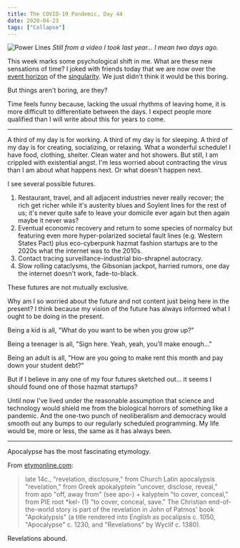 ```yaml
---
title: The COVID-19 Pandemic, Day 44
date: 2020-04-23
tags: ["Collapse"]
---
```


![Power Lines](/images/power-lines.png)
_Still from a video I took last year... I mean two days ago._

<!--x-->

This week marks some psychological shift in me. What are these new sensations of time? I joked with friends today that we are now over the [event horizon](https://en.wikipedia.org/wiki/Event_horizon) of the [singularity](https://en.wikipedia.org/wiki/Technological_singularity). We just didn't think it would be this boring.

But things aren't boring, are they?

Time feels funny because, lacking the usual rhythms of leaving home, it is more difficult to differentiate between the days. I expect people more qualified than I will write about this for years to come.

---

A third of my day is for working. A third of my day is for sleeping. A third of my day is for creating, socializing, or relaxing. What a wonderful schedule! I have food, clothing, shelter. Clean water and hot showers. But still, I am crippled with existential angst. I'm less worried about contracting the virus than I am about what happens next. Or what doesn't happen next.

I see several possible futures.

1. Restaurant, travel, and all adjacent industries never really recover; the rich get richer while it's austerity blues and Soylent lines for the rest of us; it's never quite safe to leave your domicile ever again but then again maybe it never was?
2. Eventual economic recovery and return to some species of normalcy but featuring even more hyper-polarized societal fault lines (e.g. Western States Pact) plus eco-cyberpunk hazmat fashion startups are to the 2020s what the internet was to the 2010s.
3. Contact tracing surveillance-industrial bio-shrapnel autocracy.
4. Slow rolling cataclysms, the Gibsonian jackpot, harried rumors, one day the internet doesn't work, fade-to-black.

These futures are not mutually exclusive.

Why am I so worried about the future and not content just being here in the present? I think because my vision of the future has always informed what I ought to be doing in the present.

Being a kid is all, "What do you want to be when you grow up?"

Being a teenager is all, "Sign here. Yeah, yeah, you'll make enough..."

Being an adult is all, "How are you going to make rent this month and pay down your student debt?"

But if I believe in any one of my four futures sketched out... it seems I should found one of those hazmat startups?

Until now I've lived under the reasonable assumption that science and technology would shield me from the biological horrors of something like a pandemic. And the one-two punch of neoliberalism and democracy would smooth out any bumps to our regularly scheduled programming. My life would be, more or less, the same as it has always been.

---

Apocalypse has the most fascinating etymology.

From [etymonline.com](https://www.etymonline.com/word/apocalypse):

> late 14c., "revelation, disclosure," from Church Latin apocalypsis "revelation," from Greek apokalyptein "uncover, disclose, reveal," from apo "off, away from" (see apo-) + kalyptein "to cover, conceal," from PIE root \*kel- (1) "to cover, conceal, save." The Christian end-of-the-world story is part of the revelation in John of Patmos' book "Apokalypsis" (a title rendered into English as pocalipsis c. 1050, "Apocalypse" c. 1230, and "Revelations" by Wyclif c. 1380).

Revelations abound.
